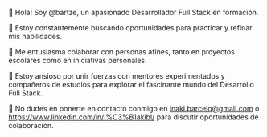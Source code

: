 👋 Hola! Soy @bartze, un apasionado Desarrollador Full Stack en formación.

👀 Estoy constantemente buscando oportunidades para practicar y refinar mis habilidades.

🌱 Me entusiasma colaborar con personas afines, tanto en proyectos escolares como en iniciativas personales.

💞️ Estoy ansioso por unir fuerzas con mentores experimentados y compañeros de estudios para explorar el fascinante mundo del Desarrollo Full Stack.

📧 No dudes en ponerte en contacto conmigo en inaki.barcelo@gmail.com o https://www.linkedin.com/in/i%C3%B1akibl/ para discutir oportunidades de colaboración.

<!---
bartze/bartze is a ✨ special ✨ repository because its `README.md` (this file) appears on your GitHub profile.
You can click the Preview link to take a look at your changes.
--->

